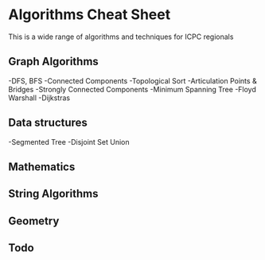 # Algorithms Cheat Sheet

This is a wide range of algorithms and techniques for ICPC regionals

## Graph Algorithms
-DFS, BFS
-Connected Components
-Topological Sort
-Articulation Points & Bridges
-Strongly Connected Components
-Minimum Spanning Tree
-Floyd Warshall
-Dijkstras

## Data structures
-Segmented Tree
-Disjoint Set Union

## Mathematics

## String Algorithms

## Geometry


## Todo

